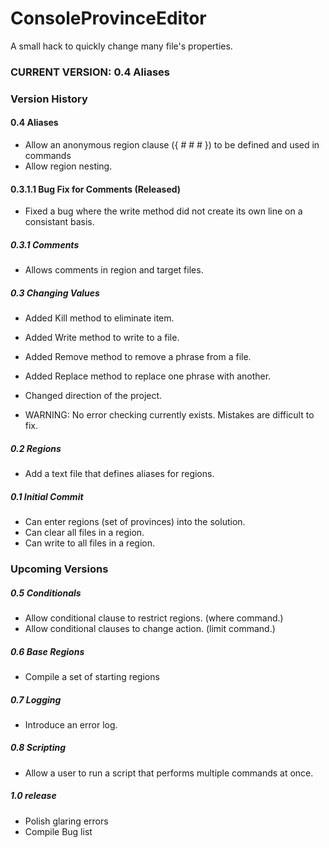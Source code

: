 # ConsoleProvinceEditor
A small hack to quickly change many file's properties.

### CURRENT VERSION: 0.4 Aliases

### Version History

#### 0.4 Aliases
* Allow an anonymous region clause ({ # # # }) to be defined and used in commands
* Allow region nesting.

#### 0.3.1.1 Bug Fix for Comments (Released)
* Fixed a bug where the write method did not create its own line on a consistant basis.

##### 0.3.1 Comments
* Allows comments in region and target files.

##### 0.3 Changing Values
* Added Kill method to eliminate item.
* Added Write method to write to a file.
* Added Remove method to remove a phrase from a file.
* Added Replace method to replace one phrase with another.
* Changed direction of the project.

* WARNING: No error checking currently exists. Mistakes are difficult to fix.

##### 0.2 Regions 
* Add a text file that defines aliases for regions.

##### 0.1 Initial Commit
* Can enter regions (set of provinces) into the solution.
* Can clear all files in a region.
* Can write to all files in a region.

### Upcoming Versions

##### 0.5 Conditionals
* Allow conditional clause to restrict regions. (where command.)
* Allow conditional clauses to change action. (limit command.)

##### 0.6 Base Regions
* Compile a set of starting regions

##### 0.7 Logging
* Introduce an error log.

##### 0.8 Scripting
* Allow a user to run a script that performs multiple commands at once.

##### 1.0 release
* Polish glaring errors
* Compile Bug list
